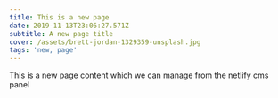 ```yaml
---
title: This is a new page
date: 2019-11-13T23:06:27.571Z
subtitle: A new page title
cover: /assets/brett-jordan-1329359-unsplash.jpg
tags: 'new, page'
---
```

This is a new page content which we can manage from the netlify cms panel
